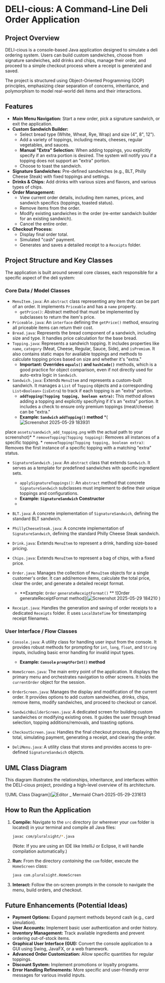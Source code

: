 # DELI-cious: A Command-Line Deli Order Application

## Project Overview

DELI-cious is a console-based Java application designed to simulate a deli ordering system. Users can build custom sandwiches, choose from signature sandwiches, add drinks and chips, manage their order, and proceed to a simple checkout process where a receipt is generated and saved.

The project is structured using Object-Oriented Programming (OOP) principles, emphasizing clear separation of concerns, inheritance, and polymorphism to model real-world deli items and their interactions.

## Features

* **Main Menu Navigation:** Start a new order, pick a signature sandwich, or exit the application.
* **Custom Sandwich Builder:**
    * Select bread type (White, Wheat, Rye, Wrap) and size (4", 8", 12").
    * Add a variety of toppings, including meats, cheeses, regular vegetables, and sauces.
    * **Manual "Extra" Selection:** When adding toppings, you explicitly specify if an extra portion is desired. The system will notify you if a topping does not support an "extra" portion.
    * Choose to toast the sandwich.
* **Signature Sandwiches:** Pre-defined sandwiches (e.g., BLT, Philly Cheese Steak) with fixed toppings and settings.
* **Drinks & Chips:** Add drinks with various sizes and flavors, and various types of chips.
* **Order Management:**
    * View current order details, including item names, prices, and sandwich specifics (toppings, toasted status).
    * Remove items from the order.
    * Modify existing sandwiches in the order (re-enter sandwich builder for an existing sandwich).
    * Cancel the entire order.
* **Checkout Process:**
    * Display final order total.
    * Simulated "cash" payment.
    * Generates and saves a detailed receipt to a `Receipts` folder.

## Project Structure and Key Classes

The application is built around several core classes, each responsible for a specific aspect of the deli system:

### Core Data / Model Classes

* `MenuItem.java`: An `abstract` class representing any item that can be part of an order. It implements `Priceable` and has a `name` property.
    * `getPrice()`: Abstract method that must be implemented by subclasses to return the item's price.
* `Priceable.java`: An `interface` defining the `getPrice()` method, ensuring all priceable items can return their cost.
* `Bread.java`: Represents the bread component of a sandwich, including size and type. It handles price calculation for the base bread.
* `Topping.java`: Represents a sandwich topping. It includes properties like `name`, `category` (Meat, Cheese, Regular, Sauce, Side), and `isPremium`. It also contains static maps for available toppings and methods to calculate topping prices based on size and whether it's "extra."
    * **Important: Overrides `equals()` and `hashCode()`** methods, which is a good practice for object comparison, even if not directly used for auto-extra logic in `Sandwich`.
* `Sandwich.java`: Extends `MenuItem` and represents a custom-built sandwich. It manages a `List` of `Topping` objects and a corresponding `List<Boolean>` (`isExtra`) to track if each topping is an "extra" portion.
    * **`addTopping(Topping topping, boolean extra)`:** This method allows adding a topping and explicitly specifying if it's an "extra" portion. It includes a check to ensure only premium toppings (meat/cheese) can be "extra."
    * **Example: `Sandwich` `addTopping()` method**
        *(![Screenshot 2025-05-29 183931](https://github.com/user-attachments/assets/477fa65a-1829-4de9-aace-62a8249aa2e0)
      
place `assets/sandwich_add_topping.png` with the actual path to your screenshot)*
    * `removeTopping(Topping topping)`: Removes all instances of a specific topping.
    * `removeTopping(Topping topping, boolean extra)`: Removes the first instance of a specific topping with a matching "extra" status.
* `SignatureSandwich.java`: An `abstract` class that extends `Sandwich`. It serves as a template for predefined sandwiches with specific ingredient sets.
    * `applySignatureToppings()`: An `abstract` method that concrete `SignatureSandwich` subclasses must implement to define their unique toppings and configurations.
    * **Example: `SignatureSandwich` Constructor**
    * 
* `BLT.java`: A concrete implementation of `SignatureSandwich`, defining the standard BLT sandwich.
* `PhillyCheeseSteak.java`: A concrete implementation of `SignatureSandwich`, defining the standard Philly Cheese Steak sandwich.
* `Drink.java`: Extends `MenuItem` to represent a drink, handling size-based pricing.
* `Chips.java`: Extends `MenuItem` to represent a bag of chips, with a fixed price.
* `Order.java`: Manages the collection of `MenuItem` objects for a single customer's order. It can add/remove items, calculate the total price, clear the order, and generate a detailed receipt format.
    * **Example: `Order` `generateReceiptFormat()` **
        ![Order generateReceiptFormat method](![Screenshot 2025-05-29 184210](https://github.com/user-attachments/assets/d9d45168-7b78-4f8f-af0d-6270b771d51a)
)

* `Receipt.java`: Handles the generation and saving of order receipts to a dedicated `Receipts` folder. It uses `LocalDateTime` for timestamping receipt filenames.

### User Interface / Flow Classes

* `Console.java`: A utility class for handling user input from the console. It provides robust methods for prompting for `int`, `long`, `float`, and `String` inputs, including basic error handling for invalid input types.
    * **Example: `Console` `promptForInt()` method**

* `HomeScreen.java`: The main entry point of the application. It displays the primary menu and orchestrates navigation to other screens. It holds the `currentOrder` object for the session.
* `OrderScreen.java`: Manages the display and modification of the current order. It provides options to add custom sandwiches, drinks, chips, remove items, modify sandwiches, and proceed to checkout or cancel.
* `SandwichBuilderScreen.java`: A dedicated screen for building custom sandwiches or modifying existing ones. It guides the user through bread selection, topping additions/removals, and toasting options.
* `CheckoutScreen.java`: Handles the final checkout process, displaying the total, simulating payment, generating a receipt, and clearing the order.
* `DeliMenu.java`: A utility class that stores and provides access to pre-defined `SignatureSandwich` objects.

## UML Class Diagram

This diagram illustrates the relationships, inheritance, and interfaces within the DELI-cious project, providing a high-level overview of its architecture.

![UML Class Diagram](![Editor _ Mermaid Chart-2025-05-29-231613](https://github.com/user-attachments/assets/732e2002-74a9-4c90-9691-4d4477ba30c4)

## How to Run the Application

1.  **Compile:** Navigate to the `src` directory (or wherever your `com` folder is located) in your terminal and compile all Java files:
    ```bash
    javac com/pluralsight/*.java
    ```
    (Note: If you are using an IDE like IntelliJ or Eclipse, it will handle compilation automatically.)

2.  **Run:** From the directory *containing* the `com` folder, execute the `HomeScreen` class:
    ```bash
    java com.pluralsight.HomeScreen
    ```

3.  **Interact:** Follow the on-screen prompts in the console to navigate the menu, build orders, and checkout.

## Future Enhancements (Potential Ideas)

* **Payment Options:** Expand payment methods beyond cash (e.g., card simulation).
* **User Accounts:** Implement basic user authentication and order history.
* **Inventory Management:** Track available ingredients and prevent ordering out-of-stock items.
* **Graphical User Interface (GUI):** Convert the console application to a GUI using Swing, JavaFX, or a web framework.
* **Advanced Order Customization:** Allow specific quantities for regular toppings.
* **Discount System:** Implement promotions or loyalty programs.
* **Error Handling Refinements:** More specific and user-friendly error messages for various invalid inputs.

